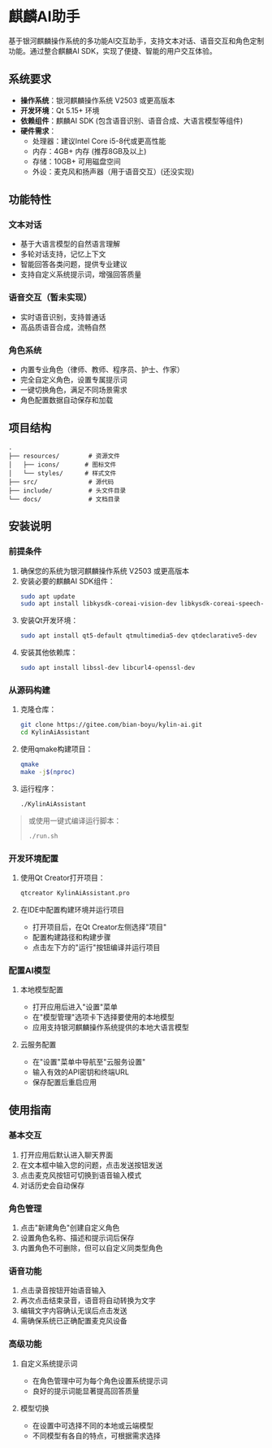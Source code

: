 # 麒麟AI助手

基于银河麒麟操作系统的多功能AI交互助手，支持文本对话、语音交互和角色定制功能。通过整合麒麟AI SDK，实现了便捷、智能的用户交互体验。

## 系统要求

- **操作系统**：银河麒麟操作系统 V2503 或更高版本
- **开发环境**：Qt 5.15+ 环境
- **依赖组件**：麒麟AI SDK (包含语音识别、语音合成、大语言模型等组件)
- **硬件需求**：
  - 处理器：建议Intel Core i5-8代或更高性能
  - 内存：4GB+ 内存 (推荐8GB及以上)
  - 存储：10GB+ 可用磁盘空间
  - 外设：麦克风和扬声器（用于语音交互）(还没实现)

## 功能特性

### 文本对话
- 基于大语言模型的自然语言理解
- 多轮对话支持，记忆上下文
- 智能回答各类问题，提供专业建议
- 支持自定义系统提示词，增强回答质量

### 语音交互（暂未实现）
- 实时语音识别，支持普通话
- 高品质语音合成，流畅自然

### 角色系统
- 内置专业角色（律师、教师、程序员、护士、作家）
- 完全自定义角色，设置专属提示词
- 一键切换角色，满足不同场景需求
- 角色配置数据自动保存和加载

## 项目结构

```
.
├── resources/        # 资源文件
│   ├── icons/       # 图标文件
│   └── styles/      # 样式文件
├── src/              # 源代码
├── include/          # 头文件目录
└── docs/             # 文档目录
```

## 安装说明

### 前提条件

1. 确保您的系统为银河麒麟操作系统 V2503 或更高版本
2. 安装必要的麒麟AI SDK组件：
   ```bash
   sudo apt update
   sudo apt install libkysdk-coreai-vision-dev libkysdk-coreai-speech-dev libkysdk-genai-nlp-dev libkysdk-genai-vision-dev
   ```
3. 安装Qt开发环境：
   ```bash
   sudo apt install qt5-default qtmultimedia5-dev qtdeclarative5-dev
   ```
4. 安装其他依赖库：
   ```bash
   sudo apt install libssl-dev libcurl4-openssl-dev
   ```

### 从源码构建

1. 克隆仓库：
   ```bash
   git clone https://gitee.com/bian-boyu/kylin-ai.git
   cd KylinAiAssistant
   ```

2. 使用qmake构建项目：
   ```bash
   qmake
   make -j$(nproc)
   ```

3. 运行程序：
   ```bash
   ./KylinAiAssistant
   ```
   
> 或使用一键式编译运行脚本：
>   ```bash
>   ./run.sh
>   ```

### 开发环境配置

1. 使用Qt Creator打开项目：
   ```bash
   qtcreator KylinAiAssistant.pro
   ```

2. 在IDE中配置构建环境并运行项目
   - 打开项目后，在Qt Creator左侧选择"项目"
   - 配置构建路径和构建步骤
   - 点击左下方的"运行"按钮编译并运行项目

### 配置AI模型

1. 本地模型配置
   - 打开应用后进入"设置"菜单
   - 在"模型管理"选项卡下选择要使用的本地模型
   - 应用支持银河麒麟操作系统提供的本地大语言模型

2. 云服务配置
   - 在"设置"菜单中导航至"云服务设置"
   - 输入有效的API密钥和终端URL
   - 保存配置后重启应用

## 使用指南

### 基本交互
1. 打开应用后默认进入聊天界面
2. 在文本框中输入您的问题，点击发送按钮发送
3. 点击麦克风按钮可切换到语音输入模式
4. 对话历史会自动保存

### 角色管理
1. 点击"新建角色"创建自定义角色
2. 设置角色名称、描述和提示词后保存
3. 内置角色不可删除，但可以自定义同类型角色

### 语音功能
1. 点击录音按钮开始语音输入
2. 再次点击结束录音，语音将自动转换为文字
3. 编辑文字内容确认无误后点击发送
4. 需确保系统已正确配置麦克风设备

### 高级功能
1. 自定义系统提示词
   - 在角色管理中可为每个角色设置系统提示词
   - 良好的提示词能显著提高回答质量

2. 模型切换
   - 在设置中可选择不同的本地或云端模型
   - 不同模型有各自的特点，可根据需求选择



